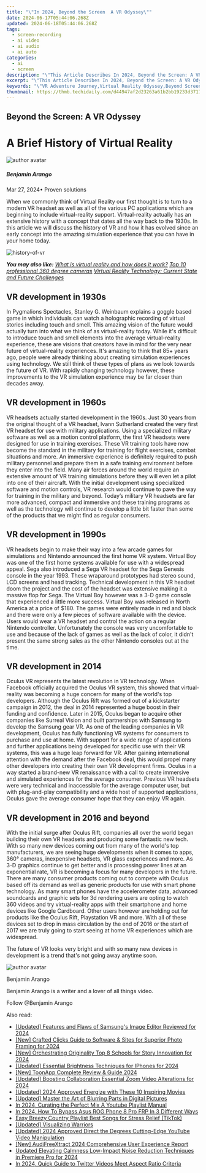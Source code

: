 ```yaml
---
title: "\"In 2024, Beyond the Screen  A VR Odyssey\""
date: 2024-06-17T05:44:06.268Z
updated: 2024-06-18T05:44:06.268Z
tags: 
  - screen-recording
  - ai video
  - ai audio
  - ai auto
categories: 
  - ai
  - screen
description: "\"This Article Describes In 2024, Beyond the Screen: A VR Odyssey\""
excerpt: "\"This Article Describes In 2024, Beyond the Screen: A VR Odyssey\""
keywords: "\"VR Adventure Journey,Virtual Reality Odyssey,Beyond Screen Experience,Immersive VR Worlds,Exploring VR Landscapes,Next-Gen Virtual Journeys,Digital Escapade VR\""
thumbnail: https://thmb.techidaily.com/d44947af2d23263a61b2bb19233d3717a7fd178394378301c673d9cd094e466a.jpg
---
```


## Beyond the Screen: A VR Odyssey

# A Brief History of Virtual Reality

![author avatar](https://images.wondershare.com/filmora/article-images/benjamin-arango-author.jpg)

##### Benjamin Arango

 Mar 27, 2024• Proven solutions

When we commonly think of Virtual Reality our first thought is to turn to a modern VR headset as well as all of the various PC applications which are beginning to include virtual-reality support. Virtual-reality actually has an extensive history with a concept that dates all the way back to the 1930s. In this article we will discuss the history of VR and how it has evolved since an early concept into the amazing simulation experience that you can have in your home today.

![history-of-vr](https://images.wondershare.com/filmora/article-images/history-of-vr.bmp)

 **_You may also like:_**
_[What is virtual reality and how does it work?](https://tools.techidaily.com/wondershare/filmora/download/)_
_[Top 10 professional 360 degree cameras](https://tools.techidaily.com/wondershare/filmora/download/)_
_[Virtual Reality Technology: Current State and Future Challenges](https://tools.techidaily.com/wondershare/filmora/download/)_

## VR development in 1930s

In Pygmalions Spectacles, Stanley G. Weinbaum explains a goggle based game in which individuals can watch a holographic recording of virtual stories including touch and smell. This amazing vision of the future would actually turn into what we think of as virtual-reality today. While it's difficult to introduce touch and smell elements into the average virtual-reality experience, these are visions that creators have in mind for the very near future of virtual-reality experiences. It's amazing to think that 85+ years ago, people were already thinking about creating simulation experiences using technology. We still think of these types of plans as we look towards the future of VR. With rapidly changing technology however, these improvements to the VR simulation experience may be far closer than decades away.

## VR development in 1960s

VR headsets actually started development in the 1960s. Just 30 years from the original thought of a VR headset, Ivann Sutherland created the very first VR headset for use with military applications. Using a specialized military software as well as a motion control platform, the first VR headsets were designed for use in training exercises. These VR training tools have now become the standard in the military for training for flight exercises, combat situations and more. An immersive experience is definitely required to push military personnel and prepare them in a safe training environment before they enter into the field. Many air forces around the world require an extensive amount of VR training simulations before they will even let a pilot into one of their aircraft. With the initial development using specialized software and motion controls, VR research would continue to pave the way for training in the military and beyond. Today’s military VR headsets are far more advanced, compact and immersive and these training programs as well as the technology will continue to develop a little bit faster than some of the products that we might find as regular consumers.

## VR development in 1990s

VR headsets begin to make their way into a few arcade games for simulations and Nintendo announced the first home VR system. Virtual Boy was one of the first home systems available for use with a widespread appeal. Sega also introduced a Sega VR headset for the Sega Genesis console in the year 1993\. These wraparound prototypes had stereo sound, LCD screens and head tracking. Technical development in this VR headset doom the project and the cost of the headset was extensive making it a massive flop for Sega. The Virtual Boy however was a 3-D game console that experienced a little more success. Virtual Boy was released in North America at a price of $180\. The games were entirely made in red and black and there were only a few pieces of software available with the device. Users would wear a VR headset and control the action on a regular Nintendo controller. Unfortunately the console was very uncomfortable to use and because of the lack of games as well as the lack of color, it didn't present the same strong sales as the other Nintendo consoles out at the time.

## VR development in 2014

Oculus VR represents the latest revolution in VR technology. When Facebook officially acquired the Oculus VR system, this showed that virtual-reality was becoming a huge concern for many of the world's top developers. Although the Oculus Rift was formed out of a kickstarter campaign in 2012, the deal in 2014 represented a huge boost in their funding and confidence. Later in 2015, Oculus began to acquire other companies like Surreal Vision and built partnerships with Samsung to develop the Samsung gear VR. As one of the leading companies in VR development, Oculus has fully functioning VR systems for consumers to purchase and use at home. With support for a wide range of applications and further applications being developed for specific use with their VR systems, this was a huge leap forward for VR. After gaining international attention with the demand after the Facebook deal, this would propel many other developers into creating their own VR development firms. Oculus in a way started a brand-new VR renaissance with a call to create immersive and simulated experiences for the average consumer. Previous VR headsets were very technical and inaccessible for the average computer user, but with plug-and-play compatibility and a wide host of supported applications, Oculus gave the average consumer hope that they can enjoy VR again.

## VR development in 2016 and beyond

With the initial surge after Oculus Rift, companies all over the world began building their own VR headsets and producing some fantastic new tech. With so many new devices coming out from many of the world's top manufacturers, we are seeing huge developments when it comes to apps, 360° cameras, inexpensive headsets, VR glass experiences and more. As 3-D graphics continue to get better and is processing power lines at an exponential rate, VR is becoming a focus for many developers in the future. There are many consumer products coming out to compete with Oculus based off its demand as well as generic products for use with smart phone technology. As many smart phones have the accelerometer data, advanced soundcards and graphic sets for 3d rendering users are opting to watch 360 videos and try virtual-reality apps with their smartphone and home devices like Google Cardboard. Other users however are holding out for products like the Oculus Rift, Playstation VR and more. With all of these devices set to drop in mass circulation by the end of 2016 or the start of 2017 we are truly going to start seeing at home VR experiences which are widespread.

The future of VR looks very bright and with so many new devices in development is a trend that's not going away anytime soon.

![author avatar](https://images.wondershare.com/filmora/article-images/benjamin-arango-author.jpg)

Benjamin Arango

Benjamin Arango is a writer and a lover of all things video.

Follow @Benjamin Arango


<ins class="adsbygoogle"
     style="display:block"
     data-ad-format="autorelaxed"
     data-ad-client="ca-pub-7571918770474297"
     data-ad-slot="1223367746"></ins>



<ins class="adsbygoogle"
     style="display:block"
     data-ad-client="ca-pub-7571918770474297"
     data-ad-slot="8358498916"
     data-ad-format="auto"
     data-full-width-responsive="true"></ins>


<span class="atpl-alsoreadstyle">Also read:</span>
<div><ul>
<li><a href="https://fox-blue.techidaily.com/updated-features-and-flaws-of-samsungs-image-editor-reviewed-for-2024/"><u>[Updated] Features and Flaws of Samsung's Image Editor Reviewed for 2024</u></a></li>
<li><a href="https://fox-blue.techidaily.com/new-crafted-clicks-guide-to-software-and-sites-for-superior-photo-framing-for-2024/"><u>[New] Crafted Clicks  Guide to Software & Sites for Superior Photo Framing for 2024</u></a></li>
<li><a href="https://fox-blue.techidaily.com/new-orchestrating-originality-top-8-schools-for-story-innovation-for-2024/"><u>[New] Orchestrating Originality  Top 8 Schools for Story Innovation for 2024</u></a></li>
<li><a href="https://fox-blue.techidaily.com/updated-essential-brightness-techniques-for-iphones-for-2024/"><u>[Updated] Essential Brightness Techniques for IPhones for 2024</u></a></li>
<li><a href="https://fox-blue.techidaily.com/new-toonapp-complete-review-and-guide-2024/"><u>[New] ToonApp Complete Review & Guide 2024</u></a></li>
<li><a href="https://fox-blue.techidaily.com/updated-boosting-collaboration-essential-zoom-video-alterations-for-2024/"><u>[Updated] Boosting Collaboration  Essential Zoom Video Alterations for 2024</u></a></li>
<li><a href="https://fox-blue.techidaily.com/updated-2024-approved-energize-with-these-10-inspiring-movies/"><u>[Updated] 2024 Approved  Energize with These 10 Inspiring Movies</u></a></li>
<li><a href="https://extra-guidance.techidaily.com/updated-master-the-art-of-blurring-parts-in-digital-pictures/"><u>[Updated] Master the Art of Blurring Parts in Digital Pictures</u></a></li>
<li><a href="https://youtube-clips.techidaily.com/in-2024-curating-the-perfect-mix-a-youtube-playlist-manual/"><u>In 2024, Curating the Perfect Mix  A Youtube Playlist Manual</u></a></li>
<li><a href="https://android-frp.techidaily.com/in-2024-how-to-bypass-asus-rog-phone-8-pro-frp-in-3-different-ways-by-drfone-android/"><u>In 2024, How To Bypass Asus ROG Phone 8 Pro FRP In 3 Different Ways</u></a></li>
<li><a href="https://tiktok-clips.techidaily.com/easy-breezy-country-playlist-best-songs-for-stress-relief-tiktok/"><u>Easy Breezy Country Playlist  Best Songs for Stress Relief (TikTok)</u></a></li>
<li><a href="https://screen-recording.techidaily.com/updated-visualizing-warriors/"><u>[Updated] Visualizing Warriors</u></a></li>
<li><a href="https://facebook-video-share.techidaily.com/updated-2024-approved-direct-the-degrees-cutting-edge-youtube-video-manipulation/"><u>[Updated] 2024 Approved  Direct the Degrees  Cutting-Edge YouTube Video Manipulation</u></a></li>
<li><a href="https://extra-hints.techidaily.com/new-audifreextract-2024-comprehensive-user-experience-report/"><u>[New] AudiFreeXtract 2024  Comprehensive User Experience Report</u></a></li>
<li><a href="https://voice-adjusting.techidaily.com/updated-elevating-calmness-low-impact-noise-reduction-techniques-in-premiere-pro-for-2024/"><u>Updated Elevating Calmness Low-Impact Noise Reduction Techniques in Premiere Pro for 2024</u></a></li>
<li><a href="https://twitter-videos.techidaily.com/in-2024-quick-guide-to-twitter-videos-meet-aspect-ratio-criteria/"><u>In 2024, Quick Guide to Twitter Videos  Meet Aspect Ratio Criteria</u></a></li>
</ul></div>
